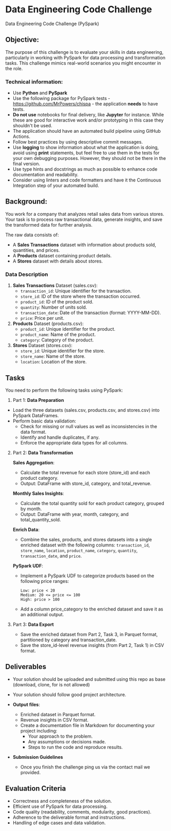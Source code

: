# Data Engineering Code Challenge
Data Engineering Code Challenge (PySpark)

## Objective:
The purpose of this challenge is to evaluate your skills in data engineering, particularly in working with PySpark for data processing and transformation tasks. This challenge mimics real-world scenarios you might encounter in the role.

### Technical information:
- Use **Python** and **PySpark** 
- Use the following package for PySpark tests - https://github.com/MrPowers/chispa - the application **needs** to have tests.
- **Do not use** notebooks for final delivery, like **Jupyter** for instance. While these are good for interactive work and/or prototyping in this case they shouldn't be used.
- The application should have an automated build pipeline using GitHub Actions.
- Follow best practices by using descriptive commit messages.
- Use **logging** to show information about what the application is doing, avoid using **print** statements, but feel free to use them in the tests for your own debugging purposes. However, they should not be there in the final version.
- Use type hints and docstrings as much as possible to enhance code documentation and readability.
- Consider using linters and code formatters and have it the Continuous Integration step of your automated build.

## Background:
You work for a company that analyzes retail sales data from various stores. Your task is to process raw transactional data, generate insights, and save the transformed data for further analysis.

The raw data consists of:
- A **Sales Transactions** dataset with information about products sold, quantities, and prices.
- A **Products** dataset containing product details.
- A **Stores** dataset with details about stores.

### Data Description
1. **Sales Transactions** Dataset (sales.csv):
    - ```transaction_id```: Unique identifier for the transaction.
    - ```store_id```: ID of the store where the transaction occurred.
    - ```product_id```: ID of the product sold.
    - ```quantity```: Number of units sold.
    - ```transaction_date```: Date of the transaction (format: YYYY-MM-DD).
    - ```price```: Price per unit.
2. **Products** Dataset (products.csv):
    - ```product_id```: Unique identifier for the product.
    - ```product_name```: Name of the product.
    - ```category```: Category of the product.
3. **Stores** Dataset (stores.csv):
    - ```store_id```: Unique identifier for the store.
    - ```store_name```: Name of the store.
    - ```location```: Location of the store.

## Tasks
You need to perform the following tasks using PySpark:
1. Part 1: **Data Preparation**
- Load the three datasets (sales.csv, products.csv, and stores.csv) into PySpark DataFrames.
- Perform basic data validation:
    - Check for missing or null values as well as inconsistencies in the data format.
    - Identify and handle duplicates, if any.
    - Enforce the appropriate data types for all columns.

2. Part 2: **Data Transformation**

    **Sales Aggregation**:
    - Calculate the total revenue for each store (store_id) and each product category.
    - Output: DataFrame with store_id, category, and total_revenue.

    **Monthly Sales Insights**:
    - Calculate the total quantity sold for each product category, grouped by month.
    - Output: DataFrame with year, month, category, and total_quantity_sold.

    **Enrich Data**:
    - Combine the sales, products, and stores datasets into a single enriched dataset with the following columns:
```transaction_id```, ```store_name```, ```location```, ```product_name```, ```category```, ``quantity``, ``transaction_date``, and ```price```.

    **PySpark UDF**:
    - Implement a PySpark UDF to categorize products based on the following price ranges:

        ```
        Low: price < 20
        Medium: 20 <= price <= 100
        High: price > 100
        ```

    - Add a column price_category to the enriched dataset and save it as an additional output.



3. Part 3: **Data Export**
    - Save the enriched dataset from Part 2, Task 3, in Parquet format, partitioned by category and transaction_date.
    - Save the store_id-level revenue insights (from Part 2, Task 1) in CSV format.

    
## Deliverables
- Your solution should be uploaded and submitted using this repo as base (download, clone, for is not allowed)
- Your solution should follow good project architecture.

- **Output files**:
    - Enriched dataset in Parquet format.
    - Revenue insights in CSV format.
    - Create a documentation file in Markdown for documenting your project including:
        - Your approach to the problem.
        - Any assumptions or decisions made.
        - Steps to run the code and reproduce results.

- **Submission Guidelines**
    - Once you finish the challenge ping us via the contact mail we provided. 

## Evaluation Criteria
- Correctness and completeness of the solution.
- Efficient use of PySpark for data processing.
- Code quality (readability, comments, modularity, good practices).
- Adherence to the deliverable format and instructions.
- Handling of edge cases and data validation.

